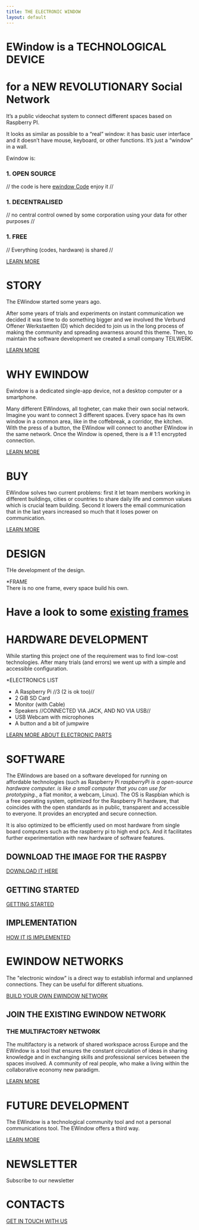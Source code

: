 ```yaml
---
title: THE ELECTRONIC WINDOW
layout: default
---
```


# EWindow is a TECHNOLOGICAL DEVICE 
# for a NEW REVOLUTIONARY __Social Network__

It’s a public videochat system to connect different spaces based on Raspberry PI.

It looks as similar as possible to a “real” window: 
it has basic user interface and it doesn’t have mouse, keyboard, or other functions. 
It’s just a “window" in a wall.

Ewindow is:
### 1. __OPEN SOURCE__ 
// the code is here [ewindow Code](https://github.com/teilWERK) enjoy it //
### 1. __DECENTRALISED__ 
// no central control owned by some corporation using your data for other purposes //
### 1. __FREE__ 
// Everything (codes, hardware) is shared //

[LEARN MORE](introduction.html)


# STORY

The EWindow started some years ago. 

After some years of trials and experiments on instant communication we decided it was time to do something bigger and we involved the Verbund Offener Werkstaetten (D) which decided to join us in the long process of making the community and spreading awarness around this theme.
Then, to maintain the software development we created a small company TEILWERK.

[LEARN MORE](story.md)

# WHY EWINDOW

Ewindow is a dedicated single-app device, not a desktop computer or a smartphone.

Many different EWindows, all togheter, can make their own social network. Imagine you want to connect 3 different spaces. 
Every space has its own window in a common area, like in the coffebreak, a corridor, the kitchen.
With the press of a button, the EWindow will connect to another EWindow in the same network.
Once the Window is opened, there is a # 1:1 encrypted connection. 

[LEARN MORE](why.md)


# BUY
EWindow solves two current problems: first it let team members working in different buildings, cities or countries to share daily life and common values which is crucial team building. Second it lowers the email communication that in the last years increased so much that it loses power on communication.

[LEARN MORE](buy.md)


# DESIGN 

THe development of the design.

*FRAME  
There is no one frame, every space build his own.

# Have a look to some [existing frames](frames.md)

# HARDWARE DEVELOPMENT

While starting this project one of the requirement was to find low-cost technologies. 
After many trials (and errors) we went up with a simple and accessible configuration.

*ELECTRONICS LIST
- A Raspberry Pi //3 (2 is ok too)//
- 2 GiB  SD Card
- Monitor (with Cable)
- Speakers //CONNECTED VIA JACK, AND NO VIA USB//
- USB Webcam with microphones 
- A button and a bit of jumpwire

[LEARN MORE ABOUT ELECTRONIC PARTS](hardware.md)


# SOFTWARE 

The EWindows are based on a software developed for running on affordable technologies (such as Raspberry Pi *raspberryPi is a open-source hardware computer. is like a small computer that you can use for prototyping.*, a flat monitor, a webcam, Linux). 
The OS is Raspbian which is a free operating system, optimized for the Raspberry Pi hardware, that coincides with the open standards as in public, transparent and accessible to everyone. It provides an encrypted and secure connection.

It is also optimized to be efficiently used on most hardware from single board computers such as the raspberry pi to high end pc’s.  And it facilitates further experimentation with new hardware of software features.


## DOWNLOAD THE IMAGE FOR THE RASPBY
[DOWNLOAD IT HERE](imagedownload.md)


## GETTING STARTED

[GETTING STARTED](gettingstarted.md)


## IMPLEMENTATION

[HOW IT IS IMPLEMENTED](implementation.md)


# EWINDOW NETWORKS  
The "electronic window" is a direct way to establish informal and unplanned connections. 
They can be useful for different situations. 

[BUILD YOUR OWN EWINDOW NETWORK](setupyourownnetwork.md)

## JOIN THE EXISTING EWINDOW NETWORK

### THE MULTIFACTORY NETWORK

The multifactory is  a network of shared workspace across Europe and the EWindow is a tool that ensures the constant circulation of ideas in sharing knowledge and in exchanging skills and professional services between the spaces involved.
A community of real people, who make a living within the collaborative economy new paradigm. 

[LEARN MORE](MultiFactory.html)


# FUTURE DEVELOPMENT

The EWindow is a technological community tool and not a personal communications tool.
The EWindow offers a third way.

[LEARN MORE](future.md)


# NEWSLETTER

Subscribe to our newsletter 

# CONTACTS

[GET IN TOUCH WITH US](contacts.md)

